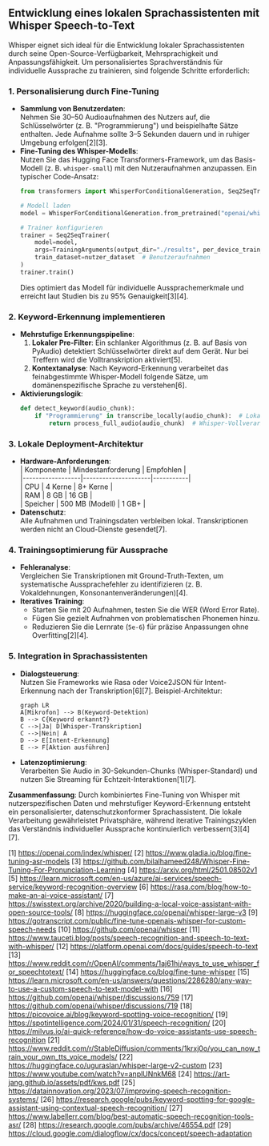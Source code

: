 ## Entwicklung eines lokalen Sprachassistenten mit Whisper Speech-to-Text  

Whisper eignet sich ideal für die Entwicklung lokaler Sprachassistenten durch seine Open-Source-Verfügbarkeit, Mehrsprachigkeit und Anpassungsfähigkeit. Um personalisiertes Sprachverständnis für individuelle Aussprache zu trainieren, sind folgende Schritte erforderlich:  

### 1. **Personalisierung durch Fine-Tuning**  
- **Sammlung von Benutzerdaten**:  
  Nehmen Sie 30–50 Audioaufnahmen des Nutzers auf, die Schlüsselwörter (z. B. "Programmierung") und beispielhafte Sätze enthalten. Jede Aufnahme sollte 3–5 Sekunden dauern und in ruhiger Umgebung erfolgen[2][3].  
- **Fine-Tuning des Whisper-Modells**:  
  Nutzen Sie das Hugging Face Transformers-Framework, um das Basis-Modell (z. B. `whisper-small`) mit den Nutzeraufnahmen anzupassen. Ein typischer Code-Ansatz:  
  ```python
  from transformers import WhisperForConditionalGeneration, Seq2SeqTrainer

  # Modell laden
  model = WhisperForConditionalGeneration.from_pretrained("openai/whisper-small")
  
  # Trainer konfigurieren
  trainer = Seq2SeqTrainer(
      model=model,
      args=TrainingArguments(output_dir="./results", per_device_train_batch_size=4),
      train_dataset=nutzer_dataset  # Benutzeraufnahmen
  )
  trainer.train()
  ```
  Dies optimiert das Modell für individuelle Aussprachemerkmale und erreicht laut Studien bis zu 95% Genauigkeit[3][4].  

### 2. **Keyword-Erkennung implementieren**  
- **Mehrstufige Erkennungspipeline**:  
  1. **Lokaler Pre-Filter**: Ein schlanker Algorithmus (z. B. auf Basis von PyAudio) detektiert Schlüsselwörter direkt auf dem Gerät. Nur bei Treffern wird die Volltranskription aktiviert[5].  
  2. **Kontextanalyse**: Nach Keyword-Erkennung verarbeitet das feinabgestimmte Whisper-Modell folgende Sätze, um domänenspezifische Sprache zu verstehen[6].  
- **Aktivierungslogik**:  
  ```python
  def detect_keyword(audio_chunk):
      if "Programmierung" in transcribe_locally(audio_chunk):  # Lokale Mini-ASR
          return process_full_audio(audio_chunk)  # Whisper-Vollverarbeitung
  ```

### 3. **Lokale Deployment-Architektur**  
- **Hardware-Anforderungen**:  
  | Komponente       | Mindestanforderung | Empfohlen |  
  |------------------|---------------------|-----------|  
  | CPU              | 4 Kerne            | 8+ Kerne |  
  | RAM              | 8 GB               | 16 GB    |  
  | Speicher         | 500 MB (Modell)    | 1 GB+    |  
- **Datenschutz**:  
  Alle Aufnahmen und Trainingsdaten verbleiben lokal. Transkriptionen werden nicht an Cloud-Dienste gesendet[7].  

### 4. **Trainingsoptimierung für Aussprache**  
- **Fehleranalyse**:  
  Vergleichen Sie Transkriptionen mit Ground-Truth-Texten, um systematische Aussprachefehler zu identifizieren (z. B. Vokaldehnungen, Konsonantenveränderungen)[4].  
- **Iteratives Training**:  
  - Starten Sie mit 20 Aufnahmen, testen Sie die WER (Word Error Rate).  
  - Fügen Sie gezielt Aufnahmen von problematischen Phonemen hinzu.  
  - Reduzieren Sie die Lernrate (`5e-6`) für präzise Anpassungen ohne Overfitting[2][4].  

### 5. **Integration in Sprachassistenten**  
- **Dialogsteuerung**:  
  Nutzen Sie Frameworks wie Rasa oder Voice2JSON für Intent-Erkennung nach der Transkription[6][7]. Beispiel-Architektur:  
  ```mermaid
  graph LR
  A[Mikrofon] --> B(Keyword-Detektion)
  B --> C{Keyword erkannt?}
  C -->|Ja| D[Whisper-Transkription]
  C -->|Nein| A
  D --> E[Intent-Erkennung]
  E --> F[Aktion ausführen]
  ```
- **Latenzoptimierung**:  
  Verarbeiten Sie Audio in 30-Sekunden-Chunks (Whisper-Standard) und nutzen Sie Streaming für Echtzeit-Interaktionen[1][7].  

**Zusammenfassung**: Durch kombiniertes Fine-Tuning von Whisper mit nutzerspezifischen Daten und mehrstufiger Keyword-Erkennung entsteht ein personalisierter, datenschutzkonformer Sprachassistent. Die lokale Verarbeitung gewährleistet Privatsphäre, während iterative Trainingszyklen das Verständnis individueller Aussprache kontinuierlich verbessern[3][4][7].

[1] https://openai.com/index/whisper/
[2] https://www.gladia.io/blog/fine-tuning-asr-models
[3] https://github.com/bilalhameed248/Whisper-Fine-Tuning-For-Pronunciation-Learning
[4] https://arxiv.org/html/2501.08502v1
[5] https://learn.microsoft.com/en-us/azure/ai-services/speech-service/keyword-recognition-overview
[6] https://rasa.com/blog/how-to-make-an-ai-voice-assistant/
[7] https://swisstext.org/archive/2020/building-a-local-voice-assistant-with-open-source-tools/
[8] https://huggingface.co/openai/whisper-large-v3
[9] https://gotranscript.com/public/fine-tune-openais-whisper-for-custom-speech-needs
[10] https://github.com/openai/whisper
[11] https://www.tauceti.blog/posts/speech-recognition-and-speech-to-text-with-whisper/
[12] https://platform.openai.com/docs/guides/speech-to-text
[13] https://www.reddit.com/r/OpenAI/comments/1aj61hj/ways_to_use_whisper_for_speechtotext/
[14] https://huggingface.co/blog/fine-tune-whisper
[15] https://learn.microsoft.com/en-us/answers/questions/2286280/any-way-to-use-a-custom-speech-to-text-model-with
[16] https://github.com/openai/whisper/discussions/759
[17] https://github.com/openai/whisper/discussions/719
[18] https://picovoice.ai/blog/keyword-spotting-voice-recognition/
[19] https://spotintelligence.com/2024/01/31/speech-recognition/
[20] https://milvus.io/ai-quick-reference/how-do-voice-assistants-use-speech-recognition
[21] https://www.reddit.com/r/StableDiffusion/comments/1krxj0o/you_can_now_train_your_own_tts_voice_models/
[22] https://huggingface.co/uguraslan/whisper-large-v2-custom
[23] https://www.youtube.com/watch?v=anplUNnkM68
[24] https://art-jang.github.io/assets/pdf/kws.pdf
[25] https://datainnovation.org/2023/07/improving-speech-recognition-systems/
[26] https://research.google/pubs/keyword-spotting-for-google-assistant-using-contextual-speech-recognition/
[27] https://www.labellerr.com/blog/best-automatic-speech-recognition-tools-asr/
[28] https://research.google.com/pubs/archive/46554.pdf
[29] https://cloud.google.com/dialogflow/cx/docs/concept/speech-adaptation
